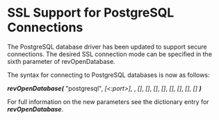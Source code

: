 # SSL Support for PostgreSQL Connections

The PostgreSQL database driver has been updated to support secure connections. The desired SSL connection mode can be specified in the sixth parameter of revOpenDatabase.

The syntax for connecting to PostgreSQL databases is now as follows:

***revOpenDatabase(*** "postgresql", *<host>[<:port>]*, *<databasename>*, *[<username>]*, *[<password>]*, *[<sslmode>]*, *[<sslcompression>]*, *[<sslcert>]*, *[<sslkey>]*, *[<sslrootcert>]*, *[<sslcrl>]* ***)***

For full information on the new parameters see the dictionary entry for ***revOpenDatabase***.
